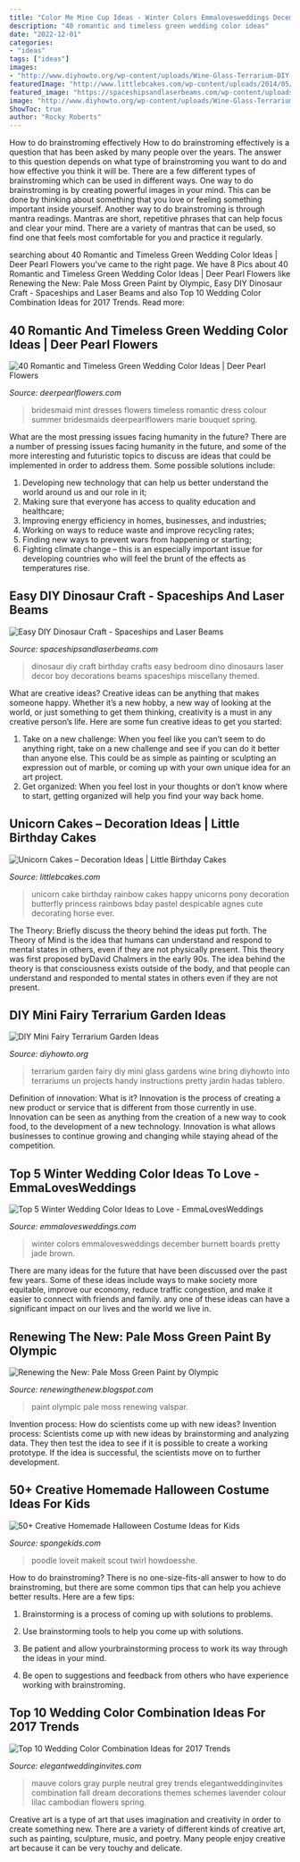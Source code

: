 ```yaml
---
title: "Color Me Mine Cup Ideas - Winter Colors Emmalovesweddings December Burnett Boards Pretty Jade Brown"
description: "40 romantic and timeless green wedding color ideas"
date: "2022-12-01"
categories:
- "ideas"
tags: ["ideas"]
images:
- "http://www.diyhowto.org/wp-content/uploads/Wine-Glass-Terrarium-DIY-Mini-Fairy-Terrarium-Garden-Ideas.jpg"
featuredImage: "http://www.littlebcakes.com/wp-content/uploads/2014/05/Unicorn-Cake.jpg"
featured_image: "https://spaceshipsandlaserbeams.com/wp-content/uploads/2015/09/dinosaur-craft.jpg"
image: "http://www.diyhowto.org/wp-content/uploads/Wine-Glass-Terrarium-DIY-Mini-Fairy-Terrarium-Garden-Ideas.jpg"
ShowToc: true
author: "Rocky Roberts"
---
```



How to do brainstroming effectively
How to do brainstroming effectively is a question that has been asked by many people over the years. The answer to this question depends on what type of brainstroming you want to do and how effective you think it will be. There are a few different types of brainstroming which can be used in different ways. 
One way to do brainstroming is by creating powerful images in your mind. This can be done by thinking about something that you love or feeling something important inside yourself. Another way to do brainstroming is through mantra readings. Mantras are short, repetitive phrases that can help focus and clear your mind. There are a variety of mantras that can be used, so find one that feels most comfortable for you and practice it regularly.

	

		
searching about 40 Romantic and Timeless Green Wedding Color Ideas | Deer Pearl Flowers you've came to the right page. We have 8 Pics about 40 Romantic and Timeless Green Wedding Color Ideas | Deer Pearl Flowers like Renewing the New: Pale Moss Green Paint by Olympic, Easy DIY Dinosaur Craft - Spaceships and Laser Beams and also Top 10 Wedding Color Combination Ideas for 2017 Trends. Read more:
		
    
## 40 Romantic And Timeless Green Wedding Color Ideas | Deer Pearl Flowers

<img loading=lazy src="http://www.deerpearlflowers.com/wp-content/uploads/2015/06/Mint-green-bridesmaid-dresses2.jpg" onerror="this.onerror=null;this.src='https://tse3.mm.bing.net/th?id=OIP.qpYduSw3O9NC-weRp4vEkAHaLI&amp;pid=15.1';" alt="40 Romantic and Timeless Green Wedding Color Ideas | Deer Pearl Flowers">

_Source: deerpearlflowers.com_

>bridesmaid mint dresses flowers timeless romantic dress colour summer bridesmaids deerpearlflowers marie bouquet spring. 

	

What are the most pressing issues facing humanity in the future?
There are a number of pressing issues facing humanity in the future, and some of the more interesting and futuristic topics to discuss are ideas that could be implemented in order to address them. Some possible solutions include: 
1) Developing new technology that can help us better understand the world around us and our role in it; 
2) Making sure that everyone has access to quality education and healthcare; 
3) Improving energy efficiency in homes, businesses, and industries; 
4) Working on ways to reduce waste and improve recycling rates; 
5) Finding new ways to prevent wars from happening or starting; 
6) Fighting climate change – this is an especially important issue for developing countries who will feel the brunt of the effects as temperatures rise.

    
## Easy DIY Dinosaur Craft - Spaceships And Laser Beams

<img loading=lazy src="https://spaceshipsandlaserbeams.com/wp-content/uploads/2015/09/dinosaur-craft.jpg" onerror="this.onerror=null;this.src='https://tse1.mm.bing.net/th?id=OIP.VNRCjuxH8YvzGTw0RuAEqgHaLQ&amp;pid=15.1';" alt="Easy DIY Dinosaur Craft - Spaceships and Laser Beams">

_Source: spaceshipsandlaserbeams.com_

>dinosaur diy craft birthday crafts easy bedroom dino dinosaurs laser decor boy decorations beams spaceships miscellany themed. 

	

What are creative ideas?
Creative ideas can be anything that makes someone happy. Whether it’s a new hobby, a new way of looking at the world, or just something to get them thinking, creativity is a must in any creative person’s life. Here are some fun creative ideas to get you started: 
1. Take on a new challenge: When you feel like you can’t seem to do anything right, take on a new challenge and see if you can do it better than anyone else. This could be as simple as painting or sculpting an expression out of marble, or coming up with your own unique idea for an art project. 
2. Get organized: When you feel lost in your thoughts or don’t know where to start, getting organized will help you find your way back home.

    
## Unicorn Cakes – Decoration Ideas | Little Birthday Cakes

<img loading=lazy src="http://www.littlebcakes.com/wp-content/uploads/2014/05/Unicorn-Cake.jpg" onerror="this.onerror=null;this.src='https://tse4.mm.bing.net/th?id=OIP.HQLGmvKv8uGftSjSExLOUwHaJR&amp;pid=15.1';" alt="Unicorn Cakes – Decoration Ideas | Little Birthday Cakes">

_Source: littlebcakes.com_

>unicorn cake birthday rainbow cakes happy unicorns pony decoration butterfly princess rainbows bday pastel despicable agnes cute decorating horse ever. 

	

The Theory: Briefly discuss the theory behind the ideas put forth.
The Theory of Mind is the idea that humans can understand and respond to mental states in others, even if they are not physically present. This theory was first proposed byDavid Chalmers in the early 90s. The idea behind the theory is that consciousness exists outside of the body, and that people can understand and responded to mental states in others even if they are not present.

    
## DIY Mini Fairy Terrarium Garden Ideas

<img loading=lazy src="http://www.diyhowto.org/wp-content/uploads/Wine-Glass-Terrarium-DIY-Mini-Fairy-Terrarium-Garden-Ideas.jpg" onerror="this.onerror=null;this.src='https://tse1.mm.bing.net/th?id=OIP.uDTmVv79k__CiFN3gImLugHaHv&amp;pid=15.1';" alt="DIY Mini Fairy Terrarium Garden Ideas">

_Source: diyhowto.org_

>terrarium garden fairy diy mini glass gardens wine bring diyhowto into terrariums un projects handy instructions pretty jardin hadas tablero. 

	

Definition of innovation: What is it?
Innovation is the process of creating a new product or service that is different from those currently in use. Innovation can be seen as anything from the creation of a new way to cook food, to the development of a new technology. Innovation is what allows businesses to continue growing and changing while staying ahead of the competition.

    
## Top 5 Winter Wedding Color Ideas To Love - EmmaLovesWeddings

<img loading=lazy src="http://emmalovesweddings.com/wp-content/uploads/2018/10/green-jade-and-brown-winter-wedding-color-ideas.jpg" onerror="this.onerror=null;this.src='https://tse2.mm.bing.net/th?id=OIP.kd7Yn-LjyDVz3HuNUIAj9QHaOp&amp;pid=15.1';" alt="Top 5 Winter Wedding Color Ideas to Love - EmmaLovesWeddings">

_Source: emmalovesweddings.com_

>winter colors emmalovesweddings december burnett boards pretty jade brown. 

	

There are many ideas for the future that have been discussed over the past few years. Some of these ideas include ways to make society more equitable, improve our economy, reduce traffic congestion, and make it easier to connect with friends and family. any one of these ideas can have a significant impact on our lives and the world we live in.

    
## Renewing The New: Pale Moss Green Paint By Olympic

<img loading=lazy src="http://2.bp.blogspot.com/-vlUhg4KG00c/U-2PYC5ZXcI/AAAAAAAAJw0/o5_36r_RU60/s1600/0107141735a.jpg" onerror="this.onerror=null;this.src='https://tse2.mm.bing.net/th?id=OIP.eJ_CaGWDjVmHo-ZBgChRvwHaJ-&amp;pid=15.1';" alt="Renewing the New: Pale Moss Green Paint by Olympic">

_Source: renewingthenew.blogspot.com_

>paint olympic pale moss renewing valspar. 

	

Invention process: How do scientists come up with new ideas?
Invention process: Scientists come up with new ideas by brainstorming and analyzing data. They then test the idea to see if it is possible to create a working prototype. If the idea is successful, the scientists move on to further development.

    
## 50+ Creative Homemade Halloween Costume Ideas For Kids

<img loading=lazy src="https://spongekids.com/wp-content/uploads/2014/03/costumes-for-kids/51-easy-pink-poodle-skirt.jpg" onerror="this.onerror=null;this.src='https://tse3.mm.bing.net/th?id=OIP.88KELHse3R39lqxgjVmm7wHaLH&amp;pid=15.1';" alt="50+ Creative Homemade Halloween Costume Ideas for Kids">

_Source: spongekids.com_

>poodle loveit makeit scout twirl howdoesshe. 

	

How to do brainstroming?
There is no one-size-fits-all answer to how to do brainstroming, but there are some common tips that can help you achieve better results. Here are a few tips:
1. Brainstorming is a process of coming up with solutions to problems.

2. Use brainstorming tools to help you come up with solutions.

3. Be patient and allow yourbrainstorming process to work its way through the ideas in your mind.

4. Be open to suggestions and feedback from others who have experience working with brainstroming.

    
## Top 10 Wedding Color Combination Ideas For 2017 Trends

<img loading=lazy src="https://www.elegantweddinginvites.com/wedding-blog/wp-content/uploads/2016/08/mauve-purple-and-gray-neutral-wedding-colors-2017.jpg" onerror="this.onerror=null;this.src='https://tse2.mm.bing.net/th?id=OIP.E1RjAKneR0kFt8EyHPv1NQHaPG&amp;pid=15.1';" alt="Top 10 Wedding Color Combination Ideas for 2017 Trends">

_Source: elegantweddinginvites.com_

>mauve colors gray purple neutral grey trends elegantweddinginvites combination fall dream decorations themes schemes lavender colour lilac cambodian flowers spring. 

	

Creative art is a type of art that uses imagination and creativity in order to create something new. There are a variety of different kinds of creative art, such as painting, sculpture, music, and poetry. Many people enjoy creative art because it can be very touchy and delicate.

